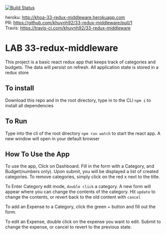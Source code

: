 [![Build Status](https://travis-ci.com/khuynh92/33-redux-middleware.svg?branch=master)](https://travis-ci.com/khuynh92/33-redux-middleware)

heroku: http://khoa-33-redux-middleware.herokuapp.com  
PR: https://github.com/khuynh92/33-redux-middleware/pull/1  
Travis: https://travis-ci.com/khuynh92/33-redux-middleware    

# LAB 33-redux-middleware

This project is a basic react redux app that keeps track of categories and budgets. The data will persist on refresh. All application state is stored in a redux store

## To install
Download this repo and in the root directory, type in to the CLI `npm i` to install all dependencies 

## To Run
Type into the cli of the root directory `npm run watch` to start the react app. A new window will open in your default browser

## How To Use the App
To use the app, Click on Dashboard. Fill in the form with a Category, and Budget(numbers only). Upon submit, you will be displayed a list of created categories. To remove categories, simply click on the red x next to the title.

To Enter Category edit mode, `double click` a category. A new form will appear where you can change the contents of the category. Hit `update` to change the contents, or revert back to the old content with `cancel`

To add an Expense to a Category, click the green + button and fill out the form. 

To edit an Expense, double click on the expense you want to edit. Submit to change the expense, or cancel to revert to the previous state.
